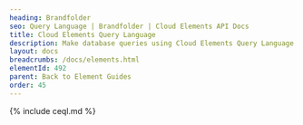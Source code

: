 ```yaml
---
heading: Brandfolder
seo: Query Language | Brandfolder | Cloud Elements API Docs
title: Cloud Elements Query Language
description: Make database queries using Cloud Elements Query Language.
layout: docs
breadcrumbs: /docs/elements.html
elementId: 492
parent: Back to Element Guides
order: 45
---
```


{% include ceql.md %}
